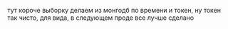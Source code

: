 тут короче выборку делаем из монгодб по времени и токен, ну токен так чисто, для вида, в следующем проде все лучше сделано
